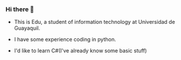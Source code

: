 ### Hi there 👋
- This is Edu, a student of information technology at Universidad de Guayaquil.

- I have some experience coding in python.

- I'd like to learn C#(I've already know some basic stuff)

<!--
**EduCasanasCu/EduCasanasCu** is a ✨ _special_ ✨ repository because its `README.md` (this file) appears on your GitHub profile.

Here are some ideas to get you started:

- 🔭 I’m currently working on ...
- 🌱 I’m currently learning ...
- 👯 I’m looking to collaborate on ...
- 🤔 I’m looking for help with ...
- 💬 Ask me about ...
- 📫 How to reach me: ...
- 😄 Pronouns: ...
- ⚡ Fun fact: ...
-->
